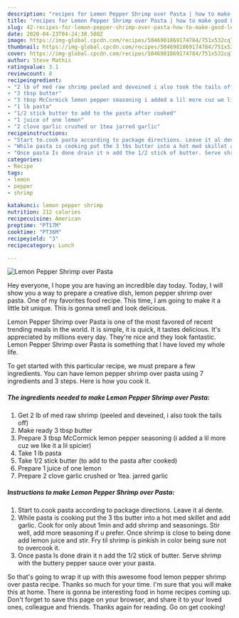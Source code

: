 ```yaml
---
description: "recipes for Lemon Pepper Shrimp over Pasta | how to make good Lemon Pepper Shrimp over Pasta"
title: "recipes for Lemon Pepper Shrimp over Pasta | how to make good Lemon Pepper Shrimp over Pasta"
slug: 42-recipes-for-lemon-pepper-shrimp-over-pasta-how-to-make-good-lemon-pepper-shrimp-over-pasta
date: 2020-04-23T04:24:38.508Z
image: https://img-global.cpcdn.com/recipes/5046981869174784/751x532cq70/lemon-pepper-shrimp-over-pasta-recipe-main-photo.jpg
thumbnail: https://img-global.cpcdn.com/recipes/5046981869174784/751x532cq70/lemon-pepper-shrimp-over-pasta-recipe-main-photo.jpg
cover: https://img-global.cpcdn.com/recipes/5046981869174784/751x532cq70/lemon-pepper-shrimp-over-pasta-recipe-main-photo.jpg
author: Steve Mathis
ratingvalue: 3.1
reviewcount: 8
recipeingredient:
- "2 lb of med raw shrimp peeled and deveined i also took the tails off"
- "3 tbsp butter"
- "3 tbsp McCormick lemon pepper seasoning i added a lil more cuz we like it a lil spicier"
- "1 lb pasta"
- "1/2 stick butter to add to the pasta after cooked"
- "1 juice of one lemon"
- "2 clove garlic crushed or 1tea jarred garlic"
recipeinstructions:
- "Start to.cook pasta according to package directions. Leave it al dente."
- "While pasta is cooking put the 3 tbs butter into a hot med skillet and add garlic. Cook for only about 1min and add shrimp and seasonings. Stir well, add more seasoning if u prefer. Once shrimp is close to being done add lemon juice and stir. Fry til shrimp is pinkish in color being sure not to overcook it."
- "Once pasta Is done drain it n add the 1/2 stick of butter. Serve shrimp with the buttery pepper sauce over your pasta."
categories:
- Recipe
tags:
- lemon
- pepper
- shrimp

katakunci: lemon pepper shrimp 
nutrition: 212 calories
recipecuisine: American
preptime: "PT17M"
cooktime: "PT36M"
recipeyield: "3"
recipecategory: Lunch

---
```



![Lemon Pepper Shrimp over Pasta](https://img-global.cpcdn.com/recipes/5046981869174784/751x532cq70/lemon-pepper-shrimp-over-pasta-recipe-main-photo.jpg)

Hey everyone, I hope you are having an incredible day today. Today, I will show you a way to prepare a creative dish, lemon pepper shrimp over pasta. One of my favorites food recipe. This time, I am going to make it a little bit unique. This is gonna smell and look delicious.



Lemon Pepper Shrimp over Pasta is one of the most favored of recent trending meals in the world. It is simple, it is quick, it tastes delicious. It's appreciated by millions every day. They're nice and they look fantastic. Lemon Pepper Shrimp over Pasta is something that I have loved my whole life.


To get started with this particular recipe, we must prepare a few ingredients. You can have lemon pepper shrimp over pasta using 7 ingredients and 3 steps. Here is how you cook it.

<!--inarticleads1-->

##### The ingredients needed to make Lemon Pepper Shrimp over Pasta:

1. Get 2 lb of med raw shrimp (peeled and deveined, i also took the tails off)
1. Make ready 3 tbsp butter
1. Prepare 3 tbsp McCormick lemon pepper seasoning (i added a lil more cuz we like it a lil spicier)
1. Take 1 lb pasta
1. Take 1/2 stick butter (to add to the pasta after cooked)
1. Prepare 1 juice of one lemon
1. Prepare 2 clove garlic crushed or 1tea. jarred garlic




<!--inarticleads2-->

##### Instructions to make Lemon Pepper Shrimp over Pasta:

1. Start to.cook pasta according to package directions. Leave it al dente.
1. While pasta is cooking put the 3 tbs butter into a hot med skillet and add garlic. Cook for only about 1min and add shrimp and seasonings. Stir well, add more seasoning if u prefer. Once shrimp is close to being done add lemon juice and stir. Fry til shrimp is pinkish in color being sure not to overcook it.
1. Once pasta Is done drain it n add the 1/2 stick of butter. Serve shrimp with the buttery pepper sauce over your pasta.




So that's going to wrap it up with this awesome food lemon pepper shrimp over pasta recipe. Thanks so much for your time. I'm sure that you will make this at home. There is gonna be interesting food in home recipes coming up. Don't forget to save this page on your browser, and share it to your loved ones, colleague and friends. Thanks again for reading. Go on get cooking!
